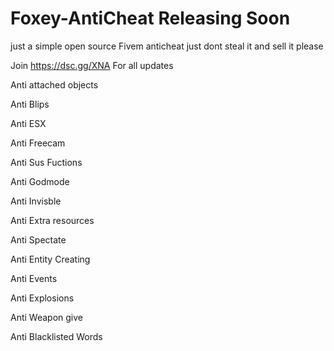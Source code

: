 # Foxey-AntiCheat Releasing Soon
just a simple open source Fivem anticheat just dont steal it and sell it please

Join https://dsc.gg/XNA For all updates

Anti attached objects

Anti Blips

Anti ESX

Anti Freecam

Anti Sus Fuctions

Anti Godmode

Anti Invisble

Anti Extra resources

Anti Spectate

Anti Entity Creating

Anti Events

Anti Explosions

Anti Weapon give

Anti Blacklisted Words

